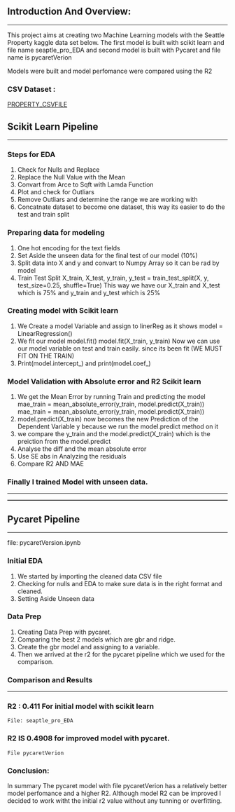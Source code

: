 

## Introduction And Overview:

***

This project aims at creating two Machine Learning models with the Seattle Property kaggle data set below. The first model is built with scikit learn and file name seaptle_pro_EDA and second model is built with Pycaret and file name is pycaretVerion

Models were built and model perfomance were compared using the R2




### CSV Dataset :

  [PROPERTY_CSVFILE](https://www.kaggle.com/datasets/samuelcortinhas/house-price-prediction-seattle)


## Scikit Learn Pipeline
***

### Steps for EDA

1. Check for Nulls and Replace 
2. Replace the Null Value with the Mean
3. Convart from Arce to Sqft with Lamda Function
4. Plot and check for Outliars
5. Remove Outliars and determine the range we are working with
6. Concatnate dataset to become one dataset, this way its easier to do the test and train split

### Preparing data for modeling

1. One hot encoding for the text fields
2. Set Aside the unseen data for the final test of our model (10%)
3. Split data into X and y and convart to Numpy Array so it can be rad by model 
4. Train Test Split X_train, X_test, y_train, y_test = train_test_split(X, y, test_size=0.25, shuffle=True)
This way we have our X_train and X_test which is 75% and y_train and y_test which is 25%

### Creating model with Scikit learn 

1. We Create a  model Variable and assign to linerReg as it shows model = LinearRegression() 
2. We fit our model model.fit()  model.fit(X_train, y_train) Now we can use our model variable on test and train easily. since its been fit (WE MUST FIT ON THE TRAIN)
3. Print(model.intercept_) and print(model.coef_) 
 
### Model Validation with Absolute error and R2 Scikit learn 

1. We get the Mean Error by running Train and predicting the model mae_train = mean_absolute_error(y_train, model.predict(X_train))   
mae_train = mean_absolute_error(y_train, model.predict(X_train))   
2. model.predict(X_train) now becomes the new Prediction of the Dependent Variable y because we run the model.predict method on it
3. we compare the y_train and the model.predict(X_train) which is the preiction from the model.predict
4. Analyse the diff and the mean absolute error
5. Use SE abs in Analyzing the residuals
6. Compare R2 AND MAE 

### Finally I trained Model with unseen data.


***

<hr style="height:2px;border:none;color:#333;background-color:#333;">

## Pycaret Pipeline  
***

file: pycaretVersion.ipynb

### Initial EDA

1.  We started by importing the cleaned data CSV file 
2.  Checking for nulls and EDA to make sure data is in the right format and cleaned.
3.  Setting Aside Unseen data 

### Data Prep

1. Creating Data Prep with pycaret.
2. Comparing the best 2 models which are gbr and ridge.
3. Create the gbr model and assigning to a variable.
4. Then we arrived at the r2 for the pycaret pipeline which we used for the comparison.







### Comparison and Results

---
### R2 : 0.411 For initial model with scikit learn  
    File: seaptle_pro_EDA

### R2 IS 0.4908 for improved model with pycaret.
    File pycaretVerion

### Conclusion:
 In summary The pycaret model with file pycaretVerion has a relatively better model perfomance and a higher R2. Although model R2 can be improved I decided to work witht the initial r2 value without any tunning or overfitting.



